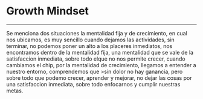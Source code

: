 # Growth Mindset
----
Se menciona dos situaciones la mentalidad fija y de crecimiento, en cual nos ubicamos, es muy sencillo cuando dejamos las actividades, sin terminar, no podemos poner un alto a los placeres inmediatos, nos encontramos dentro de la mentalidad fija, una mentalidad que se vale de la satisfaccion inmediata, sobre todo elque no nos permite crecer, cuando cambiamos el chip, por la mentalidad de crecimiento, llegamos a entender a nuestro entorno, comprendemos que >sin dolor no hay ganancia, pero sobre todo que podemo crecer, aprender y mejorar, no dejar las cosas por una satisfaccion inmediata, sobre todo enfocarnos y cumplir nuestras metas.
